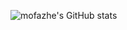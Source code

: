 ![mofazhe's GitHub stats](https://github-readme-stats.vercel.app/api?username=mofazhe&show_icons=true&theme=transparent&rank_icon=github&show=reviews,discussions_started,discussions_answered,prs_merged,prs_merged_percentage)

<!-- [![Top Langs](https://github-readme-stats.vercel.app/api/top-langs/?username=mofazhe&theme=transparent)](https://github.com/mofazhe/github-readme-stats) -->
